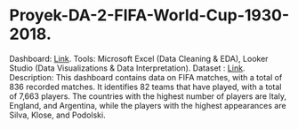 # Proyek-DA-2-FIFA-World-Cup-1930-2018.
Dashboard: [Link](https://lookerstudio.google.com/u/0/reporting/97b0a65b-beca-4f51-a31c-6922250bfd9d/page/AC08D?s=qlV3Yv9_dLE).
Tools: 
Microsoft Excel (Data Cleaning & EDA), Looker Studio  (Data Visualizations & Data Interpretation).
Dataset : [Link](https://www.kaggle.com/datasets/abecklas/fifa-world-cup?select=WorldCupPlayers.csv).
Description:
This dashboard contains data on FIFA matches, with a total of 836 recorded matches. It identifies 82 teams that have played, with a total of 7,663 players. The countries with the highest number of players are Italy, England, and Argentina, while the players with the highest appearances are Silva, Klose, and Podolski.
